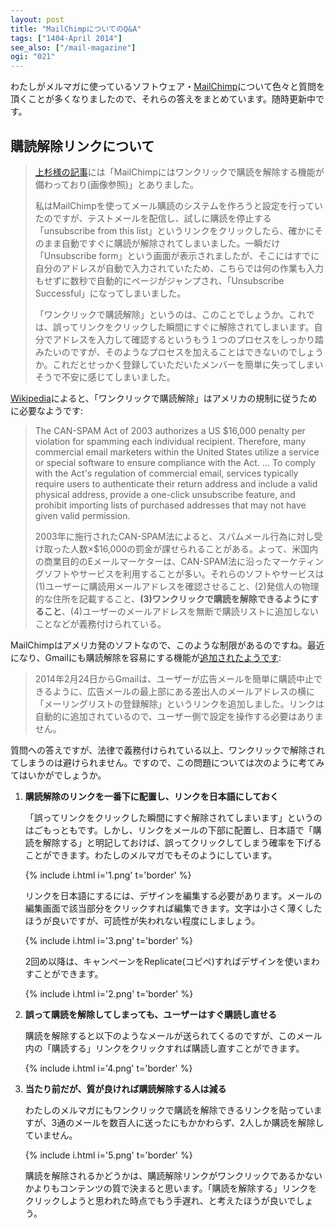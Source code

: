 ```yaml
---
layout: post
title: "MailChimpについてのQ&A"
tags: ["1404-April 2014"]
see_also: ["/mail-magazine"]
ogi: "021"
---
```


わたしがメルマガに使っているソフトウェア・[MailChimp](http://mailchimp.com/)について色々と質問を頂くことが多くなりましたので、それらの答えをまとめています。随時更新中です。

## 購読解除リンクについて

> [上杉様の記事](/mail-magazine)には「MailChimpにはワンクリックで購読を解除する機能が備わっており(画像参照)」とありました。
>
> 私はMailChimpを使ってメール購読のシステムを作ろうと設定を行っていたのですが、テストメールを配信し、試しに購読を停止する「unsubscribe from this list」というリンクをクリックしたら、確かにそのまま自動ですぐに購読が解除されてしまいました。一瞬だけ「Unsubscribe form」という画面が表示されましたが、そこにはすでに自分のアドレスが自動で入力されていたため、こちらでは何の作業も入力もせずに数秒で自動的にページがジャンプされ、「Unsubscribe Successful」になってしまいました。
>
> 「ワンクリックで購読解除」というのは、このことでしょうか。これでは、誤ってリンクをクリックした瞬間にすぐに解除されてしまいます。自分でアドレスを入力して確認するというもう１つのプロセスをしっかり踏みたいのですが、そのようなプロセスを加えることはできないのでしょうか。これだとせっかく登録していただいたメンバーを簡単に失ってしまいそうで不安に感じてしまいました。

[Wikipedia](http://en.wikipedia.org/wiki/Email_marketing)によると、「ワンクリックで購読解除」はアメリカの規制に従うために必要なようです:

> The CAN-SPAM Act of 2003 authorizes a US $16,000 penalty per violation for spamming each individual recipient. Therefore, many commercial email marketers within the United States utilize a service or special software to ensure compliance with the Act. ... To comply with the Act's regulation of commercial email, services typically require users to authenticate their return address and include a valid physical address, provide a one-click unsubscribe feature, and prohibit importing lists of purchased addresses that may not have given valid permission.
>
> 2003年に施行されたCAN-SPAM法によると、スパムメール行為に対し受け取った人数×$16,000の罰金が課せられることがある。よって、米国内の商業目的のEメールマーケターは、CAN-SPAM法に沿ったマーケティングソフトやサービスを利用することが多い。それらのソフトやサービスは(1)ユーザーに購読用メールアドレスを確認させること、(2)発信人の物理的な住所を記載すること、**(3)ワンクリックで購読を解除できるようにすること**、(4)ユーザーのメールアドレスを無断で購読リストに追加しないことなどが義務付けられている。

MailChimpはアメリカ発のソフトなので、このような制限があるのですね。最近になり、Gmailにも購読解除を容易にする機能が[追加されたようです](http://gigazine.net/news/20140224-gmail-add-unsubscribe/):

> 2014年2月24日からGmailは、ユーザーが広告メールを簡単に購読中止できるように、広告メールの最上部にある差出人のメールアドレスの横に「メーリングリストの登録解除」というリンクを追加しました。リンクは自動的に追加されているので、ユーザー側で設定を操作する必要はありません。

質問への答えですが、法律で義務付けられている以上、ワンクリックで解除されてしまうのは避けられません。ですので、この問題については次のように考てみてはいかがでしょうか。

1. **購読解除のリンクを一番下に配置し、リンクを日本語にしておく**

    「誤ってリンクをクリックした瞬間にすぐ解除されてしまいます」というのはごもっともです。しかし、リンクをメールの下部に配置し、日本語で「購読を解除する」と明記しておけば、誤ってクリックしてしまう確率を下げることができます。わたしのメルマガでもそのようにしています。

    {% include i.html i='1.png' t='border' %}

    リンクを日本語にするには、デザインを編集する必要があります。メールの編集画面で該当部分をクリックすれば編集できます。文字は小さく薄くしたほうが良いですが、可読性が失われない程度にしましょう。

    {% include i.html i='3.png' t='border' %}

    2回め以降は、キャンペーンをReplicate(コピペ)すればデザインを使いまわすことができます。

    {% include i.html i='2.png' t='border' %}

2. **誤って購読を解除してしまっても、ユーザーはすぐ購読し直せる**

    購読を解除すると以下のようなメールが送られてくるのですが、このメール内の「購読する」リンクをクリックすれば購読し直すことができます。

    {% include i.html i='4.png' t='border' %}

3. **当たり前だが、質が良ければ購読解除する人は減る**

    わたしのメルマガにもワンクリックで購読を解除できるリンクを貼っていますが、3通のメールを数百人に送ったにもかかわらず、2人しか購読を解除していません。

    {% include i.html i='5.png' t='border' %}

    購読を解除されるかどうかは、購読解除リンクがワンクリックであるかないかよりもコンテンツの質で決まると思います。「購読を解除する」リンクをクリックしようと思われた時点でもう手遅れ、と考えたほうが良いでしょう。
